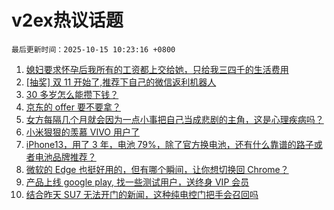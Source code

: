 # v2ex热议话题

`最后更新时间：2025-10-15 10:23:16 +0800`

1. [媳妇要求怀孕后我所有的工资都上交给她，只给我三四千的生活费用](https://www.v2ex.com/t/1165056)
1. [[抽奖] 双 11 开始了,推荐下自己的微信返利机器人](https://www.v2ex.com/t/1165099)
1. [30 多岁怎么能攒下钱？](https://www.v2ex.com/t/1165096)
1. [京东的 offer 要不要拿？](https://www.v2ex.com/t/1165131)
1. [女方每隔几个月就会因为一点小事把自己当成悲剧的主角，这是心理疾病吗？](https://www.v2ex.com/t/1165061)
1. [小米狠狠的羡慕 VIVO 用户了](https://www.v2ex.com/t/1165207)
1. [iPhone13，用了 3 年，电池 79%，除了官方换电池，还有什么靠谱的路子或者电池品牌推荐？](https://www.v2ex.com/t/1165157)
1. [微软的 Edge 也挺好用的，但有哪个瞬间，让你想切换回 Chrome？](https://www.v2ex.com/t/1165132)
1. [产品上线 google play, 找一些测试用户，送终身 VIP 会员](https://www.v2ex.com/t/1165082)
1. [结合昨天 SU7 无法开门的新闻，这种纯电控门把手会召回吗](https://www.v2ex.com/t/1165156)

